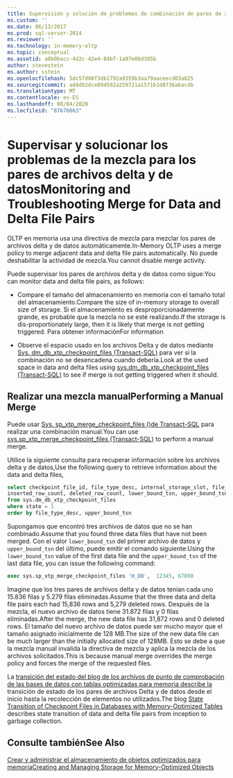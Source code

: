 ```yaml
---
title: Supervisión y solución de problemas de combinación de pares de archivos Delta y de datos | Microsoft Docs
ms.custom: ''
ms.date: 06/13/2017
ms.prod: sql-server-2014
ms.reviewer: ''
ms.technology: in-memory-oltp
ms.topic: conceptual
ms.assetid: a8b0bacc-4d2c-42e4-84bf-1a97e0bd385b
author: stevestein
ms.author: sstein
ms.openlocfilehash: 5dc57d08f3db1792a9359b3aa79aaceecd03a025
ms.sourcegitcommit: ad4d92dce894592a259721a1571b1d8736abacdb
ms.translationtype: MT
ms.contentlocale: es-ES
ms.lasthandoff: 08/04/2020
ms.locfileid: "87676663"
---
```

# <a name="monitoring-and-troubleshooting-merge-for-data-and-delta-file-pairs"></a><span data-ttu-id="ddb10-102">Supervisar y solucionar los problemas de la mezcla para los pares de archivos delta y de datos</span><span class="sxs-lookup"><span data-stu-id="ddb10-102">Monitoring and Troubleshooting Merge for Data and Delta File Pairs</span></span>
  <span data-ttu-id="ddb10-103">OLTP en memoria usa una directiva de mezcla para mezclar los pares de archivos delta y de datos automáticamente.</span><span class="sxs-lookup"><span data-stu-id="ddb10-103">In-Memory OLTP uses a merge policy to merge adjacent data and delta file pairs automatically.</span></span> <span data-ttu-id="ddb10-104">No puede deshabilitar la actividad de mezcla.</span><span class="sxs-lookup"><span data-stu-id="ddb10-104">You cannot disable merge activity.</span></span>  
  
 <span data-ttu-id="ddb10-105">Puede supervisar los pares de archivos delta y de datos como sigue:</span><span class="sxs-lookup"><span data-stu-id="ddb10-105">You can monitor data and delta file pairs, as follows:</span></span>  
  
-   <span data-ttu-id="ddb10-106">Compare el tamaño del almacenamiento en memoria con el tamaño total del almacenamiento.</span><span class="sxs-lookup"><span data-stu-id="ddb10-106">Compare the size of in-memory storage to overall size of storage.</span></span> <span data-ttu-id="ddb10-107">Si el almacenamiento es desproporcionadamente grande, es probable que la mezcla no se esté realizando.</span><span class="sxs-lookup"><span data-stu-id="ddb10-107">If the storage is dis-proportionately large, then it is likely that merge is not getting triggered.</span></span> <span data-ttu-id="ddb10-108">Para obtener información</span><span class="sxs-lookup"><span data-stu-id="ddb10-108">For information</span></span>  
  
-   <span data-ttu-id="ddb10-109">Observe el espacio usado en los archivos Delta y de datos mediante [Sys. dm_db_xtp_checkpoint_files &#40;Transact-SQL&#41;](/sql/relational-databases/system-dynamic-management-views/sys-dm-db-xtp-checkpoint-files-transact-sql) para ver si la combinación no se desencadena cuando debería.</span><span class="sxs-lookup"><span data-stu-id="ddb10-109">Look at the used space in data and delta files using [sys.dm_db_xtp_checkpoint_files &#40;Transact-SQL&#41;](/sql/relational-databases/system-dynamic-management-views/sys-dm-db-xtp-checkpoint-files-transact-sql) to see if merge is not getting triggered when it should.</span></span>  
  
## <a name="performing-a-manual-merge"></a><span data-ttu-id="ddb10-110">Realizar una mezcla manual</span><span class="sxs-lookup"><span data-stu-id="ddb10-110">Performing a Manual Merge</span></span>  
 <span data-ttu-id="ddb10-111">Puede usar [Sys. sp_xtp_merge_checkpoint_files &#40;&#41;de Transact-SQL](/sql/relational-databases/system-stored-procedures/sys-sp-xtp-merge-checkpoint-files-transact-sql) para realizar una combinación manual.</span><span class="sxs-lookup"><span data-stu-id="ddb10-111">You can use [sys.sp_xtp_merge_checkpoint_files &#40;Transact-SQL&#41;](/sql/relational-databases/system-stored-procedures/sys-sp-xtp-merge-checkpoint-files-transact-sql) to perform a manual merge.</span></span>  
  
 <span data-ttu-id="ddb10-112">Utilice la siguiente consulta para recuperar información sobre los archivos delta y de datos,</span><span class="sxs-lookup"><span data-stu-id="ddb10-112">Use the following query to retrieve information about the data and delta files,</span></span>  
  
```sql  
select checkpoint_file_id, file_type_desc, internal_storage_slot, file_size_in_bytes, file_size_used_in_bytes,   
inserted_row_count, deleted_row_count, lower_bound_tsn, upper_bound_tsn   
from sys.dm_db_xtp_checkpoint_files  
where state = 1  
order by file_type_desc, upper_bound_tsn  
```  
  
 <span data-ttu-id="ddb10-113">Supongamos que encontró tres archivos de datos que no se han combinado.</span><span class="sxs-lookup"><span data-stu-id="ddb10-113">Assume that you found three data files that have not been merged.</span></span> <span data-ttu-id="ddb10-114">Con el valor `lower_bound_tsn` del primer archivo de datos y `upper_bound_tsn` del último, puede emitir el comando siguiente:</span><span class="sxs-lookup"><span data-stu-id="ddb10-114">Using the `lower_bound_tsn` value of the first data file and the `upper_bound_tsn` of the last data file, you can issue the following command:</span></span>  
  
```sql  
exec sys.sp_xtp_merge_checkpoint_files 'H_DB',  12345, 67890  
```  
  
 <span data-ttu-id="ddb10-115">Imagine que los tres pares de archivos delta y de datos tenían cada uno 15.836 filas y 5.279 filas eliminadas.</span><span class="sxs-lookup"><span data-stu-id="ddb10-115">Assume that the three data and delta file pairs each had 15,836 rows and 5,279 deleted rows.</span></span> <span data-ttu-id="ddb10-116">Después de la mezcla, el nuevo archivo de datos tiene 31.872 filas y 0 filas eliminadas.</span><span class="sxs-lookup"><span data-stu-id="ddb10-116">After the merge, the new data file has 31,872 rows and 0 deleted rows.</span></span> <span data-ttu-id="ddb10-117">El tamaño del nuevo archivo de datos puede ser mucho mayor que el tamaño asignado inicialmente de 128 MB.</span><span class="sxs-lookup"><span data-stu-id="ddb10-117">The size of the new data file can be much larger than the initially allocated size of 128MB.</span></span> <span data-ttu-id="ddb10-118">Esto se debe a que la mezcla manual invalida la directiva de mezcla y aplica la mezcla de los archivos solicitados.</span><span class="sxs-lookup"><span data-stu-id="ddb10-118">This is because manual merge overrides the merge policy and forces the merge of the requested files.</span></span>  
  
 <span data-ttu-id="ddb10-119">La [transición del estado del blog de los archivos de punto de comprobación de las bases de datos con tablas optimizadas para memoria describe la](https://cloudblogs.microsoft.com/sqlserver/2014/01/23/state-transition-of-checkpoint-files-in-databases-with-memory-optimized-tables/) transición de estado de los pares de archivos Delta y de datos desde el inicio hasta la recolección de elementos no utilizados.</span><span class="sxs-lookup"><span data-stu-id="ddb10-119">The blog [State Transition of Checkpoint Files in Databases with Memory-Optimized Tables](https://cloudblogs.microsoft.com/sqlserver/2014/01/23/state-transition-of-checkpoint-files-in-databases-with-memory-optimized-tables/) describes state transition of data and delta file pairs from inception to garbage collection.</span></span>  
  
## <a name="see-also"></a><span data-ttu-id="ddb10-120">Consulte también</span><span class="sxs-lookup"><span data-stu-id="ddb10-120">See Also</span></span>  
 [<span data-ttu-id="ddb10-121">Crear y administrar el almacenamiento de objetos optimizados para memoria</span><span class="sxs-lookup"><span data-stu-id="ddb10-121">Creating and Managing Storage for Memory-Optimized Objects</span></span>](../relational-databases/in-memory-oltp/creating-and-managing-storage-for-memory-optimized-objects.md)  
  
